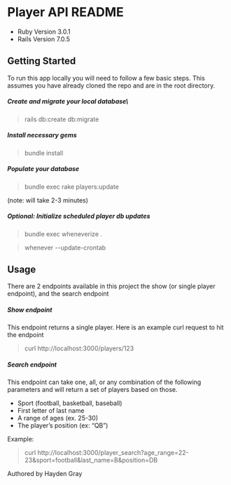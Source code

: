 # Player API README

* Ruby Version 3.0.1
* Rails Version 7.0.5

## Getting Started
To run this app locally you will need to follow a few basic steps. This assumes you have already cloned the repo and are in the root directory.

##### Create and migrate your local database\
>rails db:create db:migrate
##### Install necessary gems
>bundle install
##### Populate your database
> bundle exec rake players:update

(note: will take 2-3 minutes)
##### Optional: Initialize scheduled player db updates
>bundle exec wheneverize .

>whenever --update-crontab

## Usage
There are 2 endpoints available in this project the show (or single player endpoint), and the search endpoint

##### Show endpoint
This endpoint returns a single player. Here is an example curl request to hit the endpoint
>curl http://localhost:3000/players/123

##### Search endpoint
This endpoint can take one, all, or any combination of the following parameters and will return a set of players based on those.
* Sport (football, basketball, baseball)
* First letter of last name
* A range of ages (ex. 25-30)
* The player’s position (ex: “QB”)

Example:
>curl http://localhost:3000/player_search\?age_range\=22-23\&sport\=football\&last_name\=B\&position\=DB

Authored by Hayden Gray
